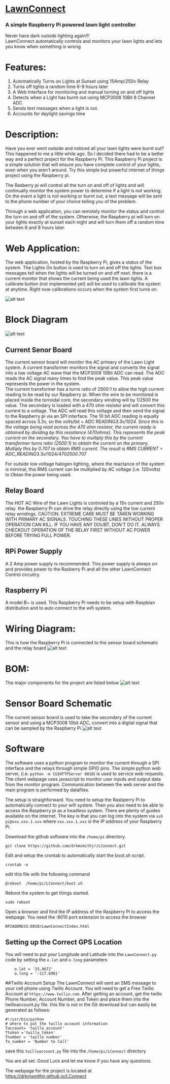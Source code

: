 # [LawnConnect](https://drkmsmithjr.github.io/LConnect)

### A simple Raspberry Pi powered lawn light controller

Never have dark outside lighting again!!!  
LawnConnect automatically controls and monitors your lawn lights and lets you know when something is wrong

# Features:

1. Automatically Turns on Lights at Sunset using 15Amp/250v Relay
2. Turns off lights a random time 6-9 hours later
3. A Web Interface for monitoring and manual turning on and off lights
4. Detects when a Light has burnt out using MCP3008 10Bit 8 Channel ADC
5. Sends text messages when a light is out.
6. Accounts for daylight savings time

# Description:
Have you ever went outside and noticed all your lawn lights were burnt out?   This happened to me a little while ago.  So I decided there had to be a better way and a perfect project for the Raspberry Pi.   This Raspberry Pi project is a simple solution that will ensure you have complete control of your lights, even when you aren't around.  Try this simple but powerful internet of things project using the Raspberry pi.        

The Rasberry pi will control all the turn on and off of lights and will continually monitor the system power to determine if a light is not working.  On the event a light is not working or burnt out, a text message will be sent to the phone number of your choice telling you of the problem.

Through a web application, you can remotely monitor the status and control the turn on and off of the system.  Otherwise, the Raspberry pi will turn on your lights exactly at sunset each night and will turn them off a random time between 6 and 9 hours later.    

# Web Application:
The web application, hosted by the Raspberry Pi, gives a status of the system.   The Lights On button is used to turn on and off the lights.  Text box messages tell when the lights will be turned on and off next.  there is a current monitor that shows the current being used the lawn lights. A calibrate button (not implemented yet) will be used to calibrate the system at anytime.  Right now calibrations occurs when the system first turns on.  

![alt text](https://github.com/drkmsmithjr/LConnect/blob/master/webpage_shot.png "web page screen shot")

# Block Diagram
![alt text](https://github.com/drkmsmithjr/LConnect/blob/master/blockdiagram.png "System Block Diagram")
## Current Senor Board
The current sensor board will monitor the AC primary of the Lawn Light system.   A current transformer monitors the signal and converts the signal into a low voltage AC wave that the MCP3008 10Bit ADC can read.    The ADC reads the AC signal many times to find the peak value.  This peak value represents the power in the system.   
The current transformer has a turns ratio of 2500:1 to allow the high current reading to be read by our Raspberry pi.  When the wire to be monitored is placed inside the torroidal core, the secondary winding will by 1/2500 the value.  The secondary is loaded with a 470 ohm resistor and will convert this current to a voltage.   The ADC will read this voltage and then send the signal to the Raspberry pi via an SPI interface.  The 10 bit ADC reading is equally spaced across 3.3v, so the volts/bit = ADC READING*3.3v/1024.   Since this is the voltage being read across the 470 ohm resistor, the current ready is obtained by dividing by this resistance (470ohms).  This represents the peak current on the secondary.  You have to multiply this by the current transformer turns ratio (2500:1) to obtain the current on the primary. Multiply this by 0.707 to obtain RMS current.  The result is RMS CURRENT = ADC_READING*3.3v/1024/470*2500*.707

For outside low voltage halogen lighting, where the reactance of the system is minimal, this RMS current can be multiplied by AC voltage (i.e. 120volts) to Obtan the power being used.    

## Relay Board
The HOT AC Wire of the Lawn Lights is controled by a 15v current and 250v relay.  the Raspberry Pi can drive the relay directly using the low current relay windings. CAUTION. EXTREME CARE MUST BE TAKEN WORKING WITH PRIMARY AC SIGNALS.  TOUCHING THESE LINES WITHOUT PROPER OPERATION CAN KILL.  IF YOU HAVE ANY DOUBT, DON'T DO IT.  ALWAYS CHECKOUT OPERATION OF THE RELAY FIRST WITHOUT AC POWER BEFORE TRYING FULL POWER.
## RPi Power Supply
A 2 Amp power supply is recommended.  This power supply is always on and provides power to the Rasberry Pi and all the other LawnConnect Control circuitry.
## Raspberry Pi
A model B+ is used.   This Raspberry Pi needs to be setup with Raspbian distribution and to auto connect to the wifi system.    


# Wiring Diagram:
This is how the Raspberry Pi is connected to the sensor board schematic and the relay board
![alt text](https://github.com/drkmsmithjr/LConnect/blob/master/WiringDiagram.png "wiring diagram")

# BOM:
The major components for the project are listed below
![alt text](https://github.com/drkmsmithjr/LConnect/blob/master/BOM.png "BOM")

# Sensor Board Schematic
The current sensor board is used to take the secondary of the current sensor and using a MCP3008 10bit ADC, convert into a digital signal that can be sampled by the Raspberry Pi
![alt text](https://github.com/drkmsmithjr/LConnect/blob/master/LawnConnect-CurrentSensor.png "Current Sensor")

# Software
The software uses a python program to monitor the current through a SPI interface and the relays through simple GPIO pins.   The simple python web server, (i.e. `python -m CGIHTTPServer 8010`) is used to service web requests.  The client webpage uses javascript to monitor user inputs and output data from the monitor program.   Communication between the web server and the main program is performed by datafiles. 

The setup is straighforward.  You need to setup the Rasbperry Pi to automatically connect to your wifi system.  Then you also need to be able to access the Raspberry pi as a headless system.   There are plenty of guides available on the internet.  The key is that you can log into the system via `ssh pi@xxx.xxx.1.xxx` where `xxx.xxx.1.xxx` is the IP address of your Raspberry Pi.  

Download the github software into the `/home/pi` directory.  
```
git clone https://github.com/drkmsmithjr/LConnect.git
```

Edit and setup the crontab to automatically start the boot.sh script.
```
crontab -e
```
edit this file with the following command
```
@reboot  /home/pi/LConnect/boot.sh
```
Reboot the system to get things started.
```
sudo reboot
```
Open a browser and find the IP address of the Raspberry Pi to access the webpage.   You need the :8010 port extension to access the browser
```
RPIADDRESS:8010/LawnConnectIndex.html
```
## Setting up the Correct GPS Location
You will need to put your Longitude and Latitude into the `LawnConnect.py` code by setting the `o.lat` and `o.long` parameters
```
    o.lat = '33.4672'
    o.long = '-117.6981'
```

##Twillo Account Setup
The LawnConnect will sent an SMS message to your cell phone using Twillo Account.   You will need to get a Free Twillo Account at `https://www.twilio.com`.   After getting an account, get the twillo Phone Number, Account Number, and Token and place them into the twilloaccount.py file.  this file is not in the Git download but can easily be generated as follows:
```
#!/usr/bin/python
# where to put the twillo account information
Taccount= 'twillo_account'
Ttoken ='twillo_token'
Tnumber = 'twillo number'
To_number = 'Number to Call'
```
save this `twilloaccount.py` file into the `/home/pi/LConnect` directory

You are all set.  Good Luck and let me know if you have any questions.

The webpage for the project is located at https://drkmsmithjr.github.io/LConnect
